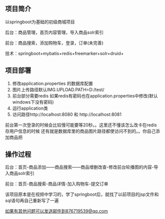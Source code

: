 ## 项目简介

以springboot为基础的初级商城项目

后台：商品管理，首页内容管理，导入商品solr索引

前台：商品搜索，添加购物车，登录，订单(未完善)

技术：springboot+mybatis+redis+freemarker+solr+druid+

## 项目部署
1.	修改application.properties 的数据库配置
2.	图片上传路径默认IMG.UPLOAD.PATH=D:/test/
3.	前台部分需要redis  如果redis有密码也在application.properties中修改(默认windows下没有密码)
4.	运行application类
5.	访问路径http://localhost:8080 和 http://localhost:8081

前台第一次登录的时候会比较慢可能要等20秒。。这里还不懂该怎么改卡在redis存用户信息的时候
还有就是数据库里的商品图片路径都使访问不到的。。你自己添加商品把

## 操作过程
后台：首页-商品添加——商品搜索——商品增删改查-修改前台轮播图的内容-导入商品solr索引

前台：首页-商品搜索-商品详情-加入购物车-提交订单


该项目原本是在视频中学习的，学了springboot后，就找了以前项目的jsp文件和sql语句再自己重新写了一遍

如果有其他问题可以发送邮件到876719539@qq.com